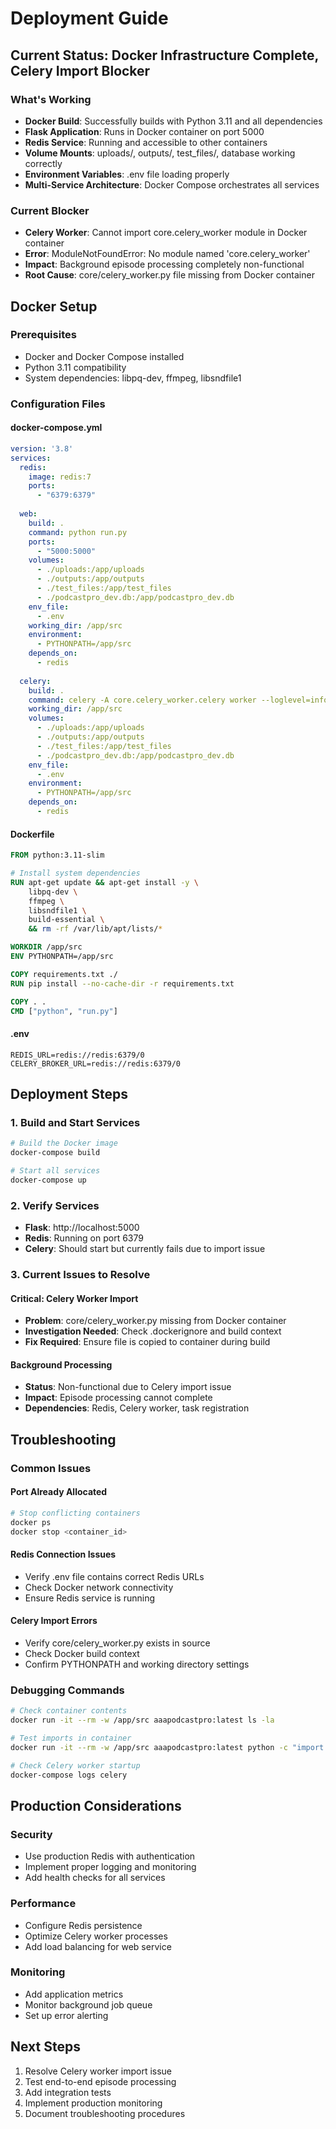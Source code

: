 # Deployment Guide

## Current Status: Docker Infrastructure Complete, Celery Import Blocker

### What's Working
- **Docker Build**: Successfully builds with Python 3.11 and all dependencies
- **Flask Application**: Runs in Docker container on port 5000
- **Redis Service**: Running and accessible to other containers
- **Volume Mounts**: uploads/, outputs/, test_files/, database working correctly
- **Environment Variables**: .env file loading properly
- **Multi-Service Architecture**: Docker Compose orchestrates all services

### Current Blocker
- **Celery Worker**: Cannot import core.celery_worker module in Docker container
- **Error**: ModuleNotFoundError: No module named 'core.celery_worker'
- **Impact**: Background episode processing completely non-functional
- **Root Cause**: core/celery_worker.py file missing from Docker container

## Docker Setup

### Prerequisites
- Docker and Docker Compose installed
- Python 3.11 compatibility
- System dependencies: libpq-dev, ffmpeg, libsndfile1

### Configuration Files

#### docker-compose.yml
```yaml
version: '3.8'
services:
  redis:
    image: redis:7
    ports:
      - "6379:6379"
  
  web:
    build: .
    command: python run.py
    ports:
      - "5000:5000"
    volumes:
      - ./uploads:/app/uploads
      - ./outputs:/app/outputs
      - ./test_files:/app/test_files
      - ./podcastpro_dev.db:/app/podcastpro_dev.db
    env_file:
      - .env
    working_dir: /app/src
    environment:
      - PYTHONPATH=/app/src
    depends_on:
      - redis
  
  celery:
    build: .
    command: celery -A core.celery_worker.celery worker --loglevel=info
    working_dir: /app/src
    volumes:
      - ./uploads:/app/uploads
      - ./outputs:/app/outputs
      - ./test_files:/app/test_files
      - ./podcastpro_dev.db:/app/podcastpro_dev.db
    env_file:
      - .env
    environment:
      - PYTHONPATH=/app/src
    depends_on:
      - redis
```

#### Dockerfile
```dockerfile
FROM python:3.11-slim

# Install system dependencies
RUN apt-get update && apt-get install -y \
    libpq-dev \
    ffmpeg \
    libsndfile1 \
    build-essential \
    && rm -rf /var/lib/apt/lists/*

WORKDIR /app/src
ENV PYTHONPATH=/app/src

COPY requirements.txt ./
RUN pip install --no-cache-dir -r requirements.txt

COPY . .
CMD ["python", "run.py"]
```

#### .env
```env
REDIS_URL=redis://redis:6379/0
CELERY_BROKER_URL=redis://redis:6379/0
```

## Deployment Steps

### 1. Build and Start Services
```bash
# Build the Docker image
docker-compose build

# Start all services
docker-compose up
```

### 2. Verify Services
- **Flask**: http://localhost:5000
- **Redis**: Running on port 6379
- **Celery**: Should start but currently fails due to import issue

### 3. Current Issues to Resolve

#### Critical: Celery Worker Import
- **Problem**: core/celery_worker.py missing from Docker container
- **Investigation Needed**: Check .dockerignore and build context
- **Fix Required**: Ensure file is copied to container during build

#### Background Processing
- **Status**: Non-functional due to Celery import issue
- **Impact**: Episode processing cannot complete
- **Dependencies**: Redis, Celery worker, task registration

## Troubleshooting

### Common Issues

#### Port Already Allocated
```bash
# Stop conflicting containers
docker ps
docker stop <container_id>
```

#### Redis Connection Issues
- Verify .env file contains correct Redis URLs
- Check Docker network connectivity
- Ensure Redis service is running

#### Celery Import Errors
- Verify core/celery_worker.py exists in source
- Check Docker build context
- Confirm PYTHONPATH and working directory settings

### Debugging Commands
```bash
# Check container contents
docker run -it --rm -w /app/src aaapodcastpro:latest ls -la

# Test imports in container
docker run -it --rm -w /app/src aaapodcastpro:latest python -c "import core.celery_worker"

# Check Celery worker startup
docker-compose logs celery
```

## Production Considerations

### Security
- Use production Redis with authentication
- Implement proper logging and monitoring
- Add health checks for all services

### Performance
- Configure Redis persistence
- Optimize Celery worker processes
- Add load balancing for web service

### Monitoring
- Add application metrics
- Monitor background job queue
- Set up error alerting

## Next Steps
1. Resolve Celery worker import issue
2. Test end-to-end episode processing
3. Add integration tests
4. Implement production monitoring
5. Document troubleshooting procedures 